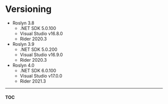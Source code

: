 # Versioning

- Roslyn 3.8
  - .NET SDK 5.0.100
  - Visual Studio v16.8.0
  - Rider 2020.3
- Roslyn 3.9
  - .NET SDK 5.0.200
  - Visual Studio v16.9.0
  - Rider 2020.3
- Roslyn 4.0
  - .NET SDK 6.0.100
  - Visual Studio v17.0.0
  - Rider 2021.3

---
#### [TOC](./Content.html)

